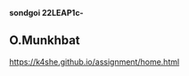 <b>sondgoi  </b>
<b>22LEAP1c- <h2> O.Munkhbat </h2></b>

https://k4she.github.io/assignment/home.html
